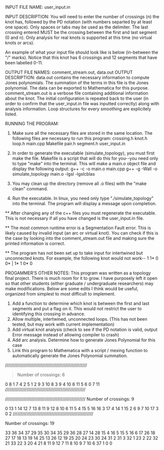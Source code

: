 INPUT FILE NAME: user_input.in

INPUT DESCRIPTION: 
You will need to enter the number of crossings (n) the knot has, followed by the PD notation (with numbers separted by at least one space). Only spaces or tabs may be used as the delimiter. The last crossing entered MUST be the crossing between the first and last segment (0 and n). Only analysis for real knots is supported at this time (no virtual knots or arcs). 

An example of what your input file should look like is below (in-between the "/" marks). Notice that this knot has 6 crossings and 12 segments that have been labelled 0-11. 

OUTPUT FILE NAMES: comment_stream.out, data.out
OUTPUT DESCRIPTION: data.out contains the necessary information to compute Jones polynomials. The summation of the terms in this file is the Jones polynomial. The data can be exported to Mathematica for this purpose.
comment_stream.out is a verbose file containing additional information about the knot. The initial configuration is repeated back to the user (in order to confirm that the user_input.in file was inputted correctly) along with analysis information. Loop structures for every smoothing are explicitely listed.

RUNNING THE PROGRAM:
1) Make sure all the necessary files are stored in the same location. The following files are necessary to run this program:
crossing.h
knot.h
loop.h
main.cpp
Makefile
pair.h
segment.h
user_input.in

2) In order to generate the executable (simulate_topology), you must first make the file. Makefile is a script that will do this for you--you need only to type "make" into the terminal. This will make a main.o object file and display the following output:
g++	-c -o main.o main.cpp
g++ -g -Wall -o simulate_topology main.o   -lgsl -lgslcblas

3) You may clean up the directory (remove all .o files) with the "make clean" command.

4) Run the executable. In linux, you need only type "./simulate_topology" into the terminal. The program will display a message upon completion. 

** After changing any of the c++ files you must regenerate the executable. This is not necessary if all you have changed is the user_input.in file.

** The most common runtime error is a Segmentation Fault error. This is likely caused by invalid input (an arc or virtual knot). You can check if this is the case by looking into the comment_stream.out file and making sure the printed information is correct.

** The program has not been set up to take input for intertwined but unconnected knots. For example, the following knot would not work--
1 1* 0 0* | 1* 1 0* 0

PROGAMMER'S OTHER NOTES:
This program was written as a topology final project. There is much room for it to grow. I have purposely left it open so that other students (either graduate / undergraduate researchers) may make modifications. Below are some edits I think would be useful, organized from simplest to most difficult to implement.
1) Add a function to determine which knot is between the first and last segments and put a flag on it. This would not restrict the user to identifying this crossing in advance.
2) Allow multiple, intertwined, unconnected loops. (This has not been tested, but may work with current implementation)
3) Add virtual knot analysis (check to see if the PD notation is valid, output Error message instead of allowing compiler to crash)
4) Add arc analysis. Determine how to generate Jones Polynomial for this case
5) Link this program to Mathematica with a script / mexing function to automatically generate the Jones Polynomial summation.


/////////////////////////////////////////////////////
> Number of crossings: 6

0 	8 	1 	7
4	2	5	1
2	9	3	10
8	3	9	4
10	6	11	5
6	0	7	11
////////////////////////////////////////////////////

////////////////////////////////////////////////////
Number of crossings: 9

0	13	1	14
12	7	13	8
11	9	12	8
10	6	11	5
4	15	5	16
16	3	17	4
14	1	15	2
6	9	7	10
17	3	0	2
////////////////////////////////////////////////////

Number of crossings: 19

33	36	34	37
29	35	30	34
35	29	36	28
27	14	28	15
4	16	5	15
5	16	6	17
26	18	27	17
18	13	19	14
25	13	26	12
19	25	20	24
23	30	24	31
2	31	3	32
1	23	2	22
32	21	33	22
3	20	4	21
8	11	9	12
7	11	8	10
9	7	10	6
37	1	0	0


	

